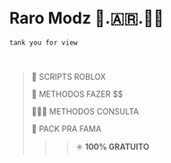 # Raro Modz 🐀.🇦🇷.🥷🏼

`tank you for view`

<br>

> 📜 SCRIPTS ROBLOX
>
> 💸 METHODOS FAZER $$
>
> 🕵🏼‍♂️ METHODOS CONSULTA
>
> 🚀 PACK PRA FAMA
>>>✳️ **100% GRATUITO**